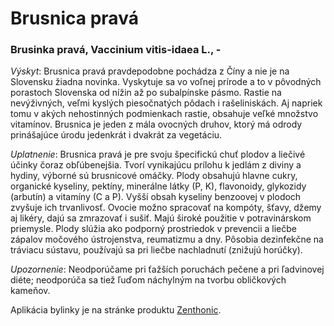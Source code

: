 Brusnica pravá
==============

### Brusinka pravá, Vaccinium vitis-idaea L., -

*Výskyt*: Brusnica pravá pravdepodobne pochádza z Číny a nie je na Slovensku
žiadna novinka. Vyskytuje sa vo voľnej prírode a to v pôvodných porastoch
Slovenska od nížin až po subalpínske pásmo. Rastie na nevýživných, veľmi kyslých
piesočnatých pôdach i rašeliniskách. Aj napriek tomu v akých nehostinných
podmienkach rastie, obsahuje veľké množstvo vitamínov. Brusnica je jeden z mála
ovocných druhov, ktorý má odrody prinášajúce úrodu jedenkrát i dvakrát za
vegetáciu.

*Uplatnenie*: Brusnica pravá je pre svoju špecifickú chuť plodov a liečivé
účinky čoraz obľúbenejšia. Tvorí vynikajúcu prílohu k jedlám z diviny a hydiny,
výborné sú brusnicové omáčky. Plody obsahujú hlavne cukry, organické kyseliny,
pektíny, minerálne látky (P, K), flavonoidy, glykozidy (arbutín) a vitamíny (C a
P). Vyšší obsah kyseliny benzoovej v plodoch zvyšuje ich trvanlivosť. Ovocie
možno spracovať na kompóty, šťavy, džemy aj likéry, dajú sa zmrazovať i sušiť.
Majú široké použitie v potravinárskom priemysle. Plody slúžia ako podporný
prostriedok v prevencii a liečbe zápalov močového ústrojenstva, reumatizmu a
dny. Pôsobia dezinfekčne na tráviacu sústavu, používajú sa pri liečbe
nachladnutí (znižujú horúčky).

*Upozornenie*: Neodporúčame pri ťažších poruchách pečene a pri ľadvinovej diéte;
neodporúča sa tiež ľuďom náchylným na tvorbu obličkových kameňov.

Aplikácia bylinky je na stránke produktu
[Zenthonic](/sip/produkty-CVI/zenthonic).
